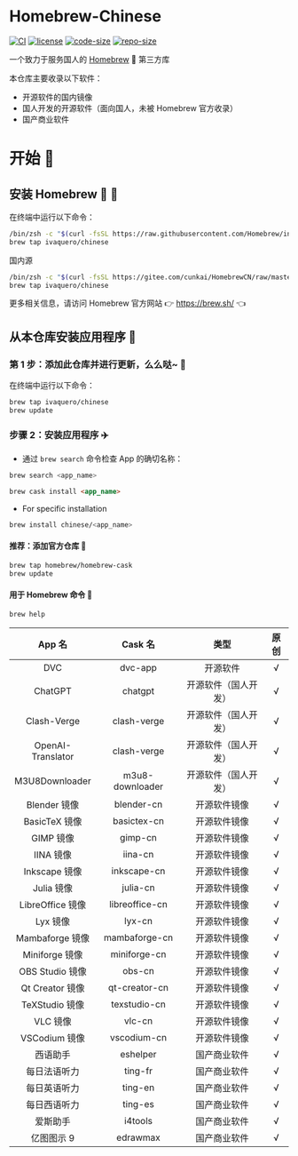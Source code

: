 # Homebrew-Chinese

[![CI](https://github.com/ivaquero/homebrew-chinese/actions/workflows/main.yml/badge.svg)](https://github.com/ivaquero/homebrew-chinese/actions/workflows/main.yml) [![license](https://img.shields.io/github/license/ivaquero/homebrew-chinese.svg)](https://img.shields.io/github/languages/license/homebrew-chinese.svg) [![code-size](https://img.shields.io/github/languages/code-size/ivaquero/homebrew-chinese.svg)](https://img.shields.io/github/languages/code-size/ivaquero/homebrew-chinese.svg) [![repo-size](https://img.shields.io/github/repo-size/ivaquero/homebrew-chinese.svg)](https://img.shields.io/github/repo-size/ivaquero/homebrew-chinese.svg)

一个致力于服务国人的 [Homebrew](https://github.com/Homebrew/brew) 🍺 第三方库

本仓库主要收录以下软件：

- 开源软件的国内镜像
- 国人开发的开源软件（面向国人，未被 Homebrew 官方收录）
- 国产商业软件

# 开始 🏃

## 安装 Homebrew 🍺 🚴

在终端中运行以下命令：

```sh
/bin/zsh -c "$(curl -fsSL https://raw.githubusercontent.com/Homebrew/install/master/install.sh)"
brew tap ivaquero/chinese
```

国内源

```sh
/bin/zsh -c "$(curl -fsSL https://gitee.com/cunkai/HomebrewCN/raw/master/Homebrew.sh)"
brew tap ivaquero/chinese
```

更多相关信息，请访问 Homebrew 官方网站 👉 https://brew.sh/ 👈

## 从本仓库安装应用程序 🚅

### 第 1 步：添加此仓库并进行更新，么么哒~ 💋

在终端中运行以下命令：

```sh
brew tap ivaquero/chinese
brew update
```

### 步骤 2：安装应用程序 ✈️

- 通过 `brew search` 命令检查 App 的确切名称：

```sh
brew search <app_name>
```

```markdown
brew cask install <app_name>
```

- For specific installation

```sh
brew install chinese/<app_name>
```

#### 推荐：添加官方仓库 🚀

```sh
brew tap homebrew/homebrew-cask
brew update
```

#### 用于 Homebrew 命令 📖

```sh
brew help
```

|      App 名       |     Cask 名     |         类型         | 原创  |
| :---------------: | :-------------: | :------------------: | :---: |
|        DVC        |     dvc-app     |       开源软件       |   √   |
|      ChatGPT      |     chatgpt     | 开源软件（国人开发） |   √   |
|    Clash-Verge    |   clash-verge   | 开源软件（国人开发） |   √   |
| OpenAI-Translator |   clash-verge   | 开源软件（国人开发） |   √   |
|  M3U8Downloader   | m3u8-downloader | 开源软件（国人开发） |   √   |
|   Blender 镜像    |   blender-cn    |     开源软件镜像     |   √   |
|   BasicTeX 镜像   |   basictex-cn   |     开源软件镜像     |   √   |
|     GIMP 镜像     |     gimp-cn     |     开源软件镜像     |   √   |
|     IINA 镜像     |     iina-cn     |     开源软件镜像     |   √   |
|   Inkscape 镜像   |   inkscape-cn   |     开源软件镜像     |   √   |
|    Julia 镜像     |    julia-cn     |     开源软件镜像     |   √   |
| LibreOffice 镜像  | libreoffice-cn  |     开源软件镜像     |   √   |
|     Lyx 镜像      |     lyx-cn      |     开源软件镜像     |   √   |
|  Mambaforge 镜像  |  mambaforge-cn  |     开源软件镜像     |   √   |
|  Miniforge 镜像   |  miniforge-cn   |     开源软件镜像     |   √   |
|  OBS Studio 镜像  |     obs-cn      |     开源软件镜像     |   √   |
|  Qt Creator 镜像  |  qt-creator-cn  |     开源软件镜像     |   √   |
|  TeXStudio 镜像   |  texstudio-cn   |     开源软件镜像     |   √   |
|     VLC 镜像      |     vlc-cn      |     开源软件镜像     |   √   |
|   VSCodium 镜像   |   vscodium-cn   |     开源软件镜像     |   √   |
|     西语助手      |    eshelper     |     国产商业软件     |   √   |
|   每日法语听力    |     ting-fr     |     国产商业软件     |   √   |
|   每日英语听力    |     ting-en     |     国产商业软件     |   √   |
|   每日西语听力    |     ting-es     |     国产商业软件     |   √   |
|     爱斯助手      |     i4tools     |     国产商业软件     |   √   |
|    亿图图示 9     |    edrawmax     |     国产商业软件     |   √   |
